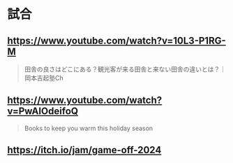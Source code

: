 # 試合

## https://www.youtube.com/watch?v=10L3-P1RG-M

> 田舎の良さはどこにある？観光客が来る田舎と来ない田舎の違いとは？｜岡本吉起塾Ch

## https://www.youtube.com/watch?v=PwAIOdeifoQ

> Books to keep you warm this holiday season

## https://itch.io/jam/game-off-2024
